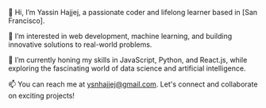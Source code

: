 👋 Hi, I’m Yassin Hajjej, a passionate coder and lifelong learner based in [San Francisco].

👀 I’m interested in web development, machine learning, and building innovative solutions to real-world problems.

🌱 I’m currently honing my skills in JavaScript, Python, and React.js, while exploring the fascinating world of data science and artificial intelligence.

📫 You can reach me at ysnhajjej@gmail.com. Let's connect and collaborate on exciting projects!

